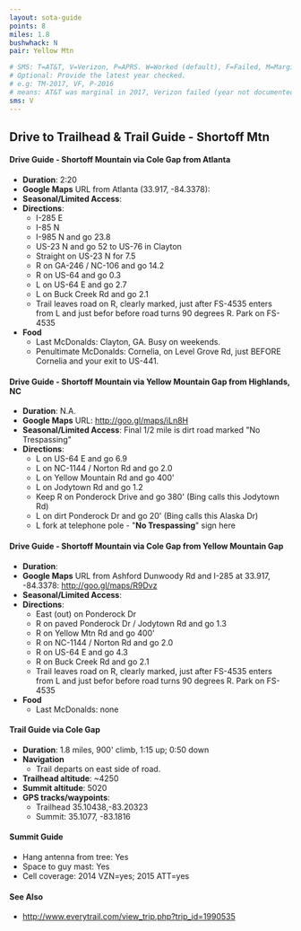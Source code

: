 ```yaml
---
layout: sota-guide
points: 8
miles: 1.8
bushwhack: N
pair: Yellow Mtn

# SMS: T=AT&T, V=Verizon, P=APRS. W=Worked (default), F=Failed, M=Marginal (some failed).
# Optional: Provide the latest year checked.
# e.g: TM-2017, VF, P-2016
# means: AT&T was marginal in 2017, Verizon failed (year not documented), APRS worked in 2016.
sms: V
---
```

Drive to Trailhead & Trail Guide - Shortoff Mtn
--------------------------------------------------------
#### Drive Guide - Shortoff Mountain via Cole Gap from Atlanta

* **Duration**: 2:20
* **Google Maps** URL from Atlanta (33.917, -84.3378): 
* **Seasonal/Limited Access**:
* **Directions**:
    * I-285 E
    * I-85 N
    * I-985 N and go 23.8
    * US-23 N and go 52 to US-76 in Clayton
    * Straight on US-23 N for 7.5
    * R on GA-246 / NC-106 and go 14.2
    * R on US-64 and go 0.3
    * L on US-64 E and go 2.7
    * L on Buck Creek Rd and go 2.1
    * Trail leaves road on R, clearly marked, just after FS-4535 enters from L and just befor before road turns 90 degrees R.   Park on FS-4535
* **Food**
    * Last McDonalds: Clayton, GA. Busy on weekends.
    * Penultimate McDonalds: Cornelia, on Level Grove Rd, just BEFORE Cornelia and your exit to US-441.

#### Drive Guide - Shortoff Mountain via Yellow Mountain Gap from Highlands, NC

* **Duration**: N.A.
* **Google Maps** URL: http://goo.gl/maps/iLn8H
* **Seasonal/Limited Access**: Final 1/2 mile is dirt road marked "No Trespassing"
* **Directions**:
    * L on US-64 E and go 6.9
    * L on NC-1144 / Norton Rd and go 2.0
    * L on Yellow Mountain Rd and go 400'
    * L on Jodytown Rd and go 1.2
    * Keep R on Ponderock Drive and go 380' (Bing calls this Jodytown Rd)
    * L on dirt Ponderock Dr and go 20' (Bing calls this Alaska Dr)
    * L fork at telephone pole - "**No Trespassing**" sign here

#### Drive Guide - Shortoff Mountain via Cole Gap from Yellow Mountain Gap

* **Duration**: 
* **Google Maps** URL from Ashford Dunwoody Rd and I-285 at 33.917, -84.3378: http://goo.gl/maps/R9Dvz
* **Seasonal/Limited Access**:
* **Directions**:
    * East (out) on Ponderock Dr
    * R on paved Ponderock Dr / Jodytown Rd and go 1.3
    * R on Yellow Mtn Rd and go 400'
    * R on NC-1144 / Norton Rd and go 2.0
    * R on US-64 E and go 4.3
    * R on Buck Creek Rd and go 2.1
    * Trail leaves road on R, clearly marked, just after FS-4535 enters from L and just befor before road turns 90 degrees R.   Park on FS-4535
* **Food**
    * Last McDonalds: none

#### Trail Guide via Cole Gap

* **Duration**: 1.8 miles, 	900' climb, 1:15 up; 0:50 down
* **Navigation**
    * Trail departs on east side of road.
* **Trailhead altitude**: ~4250
* **Summit altitude**: 5020
* **GPS tracks/waypoints**:
    * Trailhead 35.10438,-83.20323
    * Summit: 35.1077, -83.1816

#### Summit Guide

* Hang antenna from tree: Yes
* Space to guy mast: Yes
* Cell coverage: 2014 VZN=yes; 2015 ATT=yes

#### See Also

* http://www.everytrail.com/view_trip.php?trip_id=1990535
